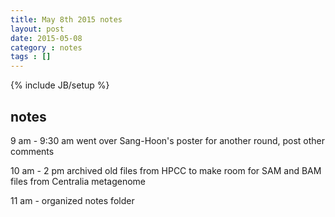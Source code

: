```yaml
---
title: May 8th 2015 notes
layout: post
date: 2015-05-08
category : notes
tags : []
---
```

{% include JB/setup %}

## notes

9 am - 9:30 am went over Sang-Hoon's poster for another round, post other comments

10 am - 2 pm  archived old files from HPCC to make room for SAM and BAM files from Centralia metagenome

11 am - organized notes folder
